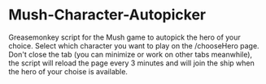 # Mush-Character-Autopicker
Greasemonkey script for the Mush game to autopick the hero of your choice.
Select which character you want to play on the /chooseHero page.
Don't close the tab (you can minimize or work on other tabs meanwhile), the script will reload the page every 3 minutes and will join the ship when the hero of your choise is available.
